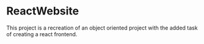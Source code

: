 # ReactWebsite

This project is a recreation of an object oriented project with the added task of creating a react frontend.